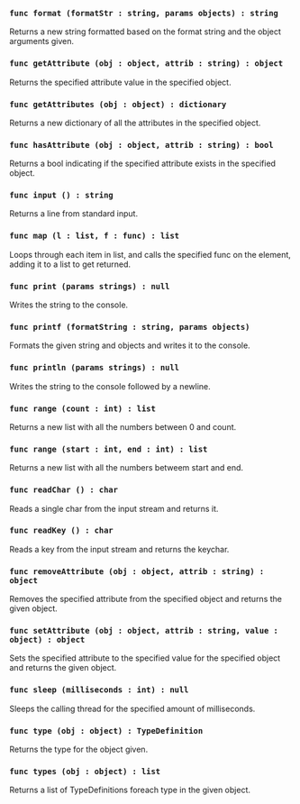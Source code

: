 ### ```func format (formatStr : string, params objects) : string```
Returns a new string formatted based on the format string and the object arguments given.

### ```func getAttribute (obj : object, attrib : string) : object```
Returns the specified attribute value in the specified object.

### ```func getAttributes (obj : object) : dictionary```
Returns a new dictionary of all the attributes in the specified object.

### ```func hasAttribute (obj : object, attrib : string) : bool```
Returns a bool indicating if the specified attribute exists in the specified object.

### ```func input () : string```
Returns a line from standard input.

### ```func map (l : list, f : func) : list```
Loops through each item in list, and calls the specified func on the element, adding it to a list to get returned.

### ```func print (params strings) : null```
Writes the string to the console.

### ```func printf (formatString : string, params objects)```
Formats the given string and objects and writes it to the console.

### ```func println (params strings) : null```
Writes the string to the console followed by a newline.

### ```func range (count : int) : list```
Returns a new list with all the numbers between 0 and count.

### ```func range (start : int, end : int) : list```
Returns a new list with all the numbers betweem start and end.

### ```func readChar () : char```
Reads a single char from the input stream and returns it.

### ```func readKey () : char```
Reads a key from the input stream and returns the keychar.

### ```func removeAttribute (obj : object, attrib : string) : object```
Removes the specified attribute from the specified object and returns the given object.

### ```func setAttribute (obj : object, attrib : string, value : object) : object```
Sets the specified attribute to the specified value for the specified object and returns the given object.

### ```func sleep (milliseconds : int) : null```
Sleeps the calling thread for the specified amount of milliseconds.

### ```func type (obj : object) : TypeDefinition```
Returns the type for the object given.

### ```func types (obj : object) : list```
Returns a list of TypeDefinitions foreach type in the given object.
